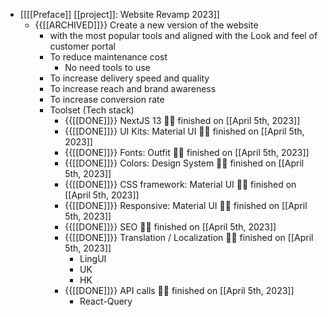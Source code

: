 - [[[[Preface]] [[project]]: Website Revamp 2023]]
    - {{[[ARCHIVED]]}}  Create a new version of the website
        - with the most popular tools and aligned with the Look and feel of customer portal
        - To reduce maintenance cost
            - No need tools to use
        - To increase delivery speed and quality
        - To increase reach and brand awareness
        - To increase conversion rate
        - Toolset (Tech stack)
            - {{[[DONE]]}}  NextJS 13 👏🏼 finished on [[April 5th, 2023]]
            - {{[[DONE]]}}  UI Kits: Material UI 👏🏼 finished on [[April 5th, 2023]]
            - {{[[DONE]]}}  Fonts: Outfit 👏🏼 finished on [[April 5th, 2023]]
            - {{[[DONE]]}}  Colors: Design System 👏🏼 finished on [[April 5th, 2023]]
            - {{[[DONE]]}}  CSS framework: Material UI 👏🏼 finished on [[April 5th, 2023]]
            - {{[[DONE]]}}  Responsive: Material UI 👏🏼 finished on [[April 5th, 2023]]
            - {{[[DONE]]}}  SEO 👏🏼 finished on [[April 5th, 2023]]
            - {{[[DONE]]}}  Translation / Localization  👏🏼 finished on [[April 5th, 2023]]
                - LingUI
                - UK
                - HK
            - {{[[DONE]]}}  API calls 👏🏼 finished on [[April 5th, 2023]]
                - React-Query
